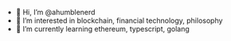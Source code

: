 - 👋 Hi, I’m @ahumblenerd
- 👀 I’m interested in blockchain, financial technology, philosophy
- 🌱 I’m currently learning ethereum, typescript, golang

<!---
ahumblenerd/ahumblenerd is a ✨ special ✨ repository because its `README.md` (this file) appears on your GitHub profile.
You can click the Preview link to take a look at your changes.
--->
